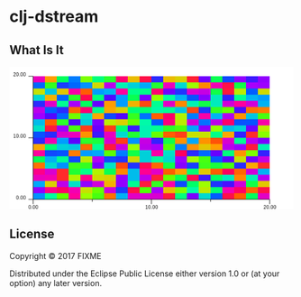 # clj-dstream

## What Is It

![3 Cluster GIF][clustergif]

[clustergif]: https://github.com/ogeagla/clj-dstream/raw/master/doc/resources/3-clusters-1-at-a-time/animated-loop.gif "3 Clusters One At A Time"

## License

Copyright © 2017 FIXME

Distributed under the Eclipse Public License either version 1.0 or (at
your option) any later version.
